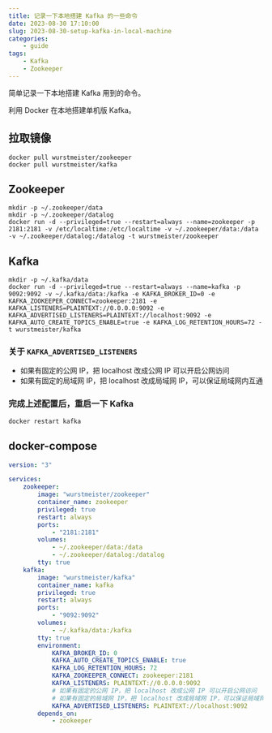```yaml
---
title: 记录一下本地搭建 Kafka 的一些命令
date: 2023-08-30 17:10:00
slug: 2023-08-30-setup-kafka-in-local-machine
categories:
    - guide
tags:
    - Kafka
    - Zookeeper
---
```


简单记录一下本地搭建 Kafka 用到的命令。

利用 Docker 在本地搭建单机版 Kafka。

## 拉取镜像

```shell
docker pull wurstmeister/zookeeper
docker pull wurstmeister/kafka
```

## Zookeeper

```shell
mkdir -p ~/.zookeeper/data
mkdir -p ~/.zookeeper/datalog
docker run -d --privileged=true --restart=always --name=zookeeper -p 2181:2181 -v /etc/localtime:/etc/localtime -v ~/.zookeeper/data:/data -v ~/.zookeeper/datalog:/datalog -t wurstmeister/zookeeper
```

## Kafka

```shell
mkdir -p ~/.kafka/data
docker run -d --privileged=true --restart=always --name=kafka -p 9092:9092 -v ~/.kafka/data:/kafka -e KAFKA_BROKER_ID=0 -e KAFKA_ZOOKEEPER_CONNECT=zookeeper:2181 -e KAFKA_LISTENERS=PLAINTEXT://0.0.0.0:9092 -e KAFKA_ADVERTISED_LISTENERS=PLAINTEXT://localhost:9092 -e KAFKA_AUTO_CREATE_TOPICS_ENABLE=true -e KAFKA_LOG_RETENTION_HOURS=72 -t wurstmeister/kafka
```

### 关于 `KAFKA_ADVERTISED_LISTENERS`

-   如果有固定的公网 IP，把 localhost 改成公网 IP 可以开启公网访问
-   如果有固定的局域网 IP，把 localhost 改成局域网 IP，可以保证局域网内互通

### 完成上述配置后，重启一下 Kafka

```shell
docker restart kafka
```

## docker-compose

```yaml
version: "3"

services:
    zookeeper:
        image: "wurstmeister/zookeeper"
        container_name: zookeeper
        privileged: true
        restart: always
        ports:
            - "2181:2181"
        volumes:
            - ~/.zookeeper/data:/data
            - ~/.zookeeper/datalog:/datalog
        tty: true
    kafka:
        image: "wurstmeister/kafka"
        container_name: kafka
        privileged: true
        restart: always
        ports:
            - "9092:9092"
        volumes:
            - ~/.kafka/data:/kafka
        tty: true
        environment:
            KAFKA_BROKER_ID: 0
            KAFKA_AUTO_CREATE_TOPICS_ENABLE: true
            KAFKA_LOG_RETENTION_HOURS: 72
            KAFKA_ZOOKEEPER_CONNECT: zookeeper:2181
            KAFKA_LISTENERS: PLAINTEXT://0.0.0.0:9092
            # 如果有固定的公网 IP，把 localhost 改成公网 IP 可以开启公网访问
            # 如果有固定的局域网 IP，把 localhost 改成局域网 IP，可以保证局域网内互通
            KAFKA_ADVERTISED_LISTENERS: PLAINTEXT://localhost:9092
        depends_on:
            - zookeeper

```
